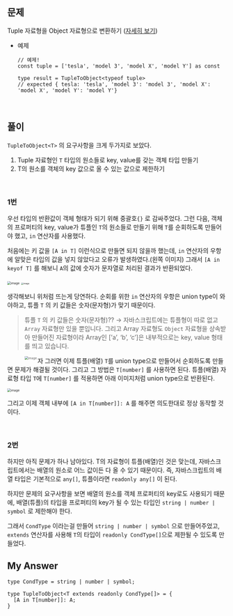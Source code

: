 ## 문제

Tuple 자료형을 Object 자료형으로 변환하기 ([자세히 보기](https://github.com/type-challenges/type-challenges/blob/main/questions/00011-easy-tuple-to-object/README.md))

- 예제

  ```tsx
  // 예제!
  const tuple = ['tesla', 'model 3', 'model X', 'model Y'] as const
  
  type result = TupleToObject<typeof tuple>
  // expected { tesla: 'tesla', 'model 3': 'model 3', 'model X': 'model X', 'model Y': 'model Y'}
  ```

<br>

## 풀이

`TupleToObject<T>` 의 요구사항을 크게 두가지로 보았다.

1. Tuple 자료형인 `T` 타입의 원소들로 key, value를 갖는 객체 타입 만들기
2. T의 원소를 객체의 key 값으로 올 수 있는 값으로 제한하기

<br>

### 1번

우선 타입의 반환값이 객체 형태가 되기 위해 중괄호`{}` 로 감싸주었다. 그런 다음, 객체의 프로퍼티의 key, value가 튜플인 `T`의 원소들로 만들기 위해 `T`를 순회하도록 만들어야 했고, `in` 연산자를 사용했다.

처음에는 키 값을 `[A in T]` 이런식으로 만들면 되지 않을까 했는데, `in` 연산자의 우항에 알맞은 타입의 값을 넣지 않았다고 오류가 발생하였다.(왼쪽 이미지) 그래서 `[A in keyof T]` 를 해보니 `A`의 값에 숫자가 문자열로 처리된 결과가 반환되었다.

<img src="https://user-images.githubusercontent.com/70627979/199896094-21733a46-1461-4de1-9dfc-37711ebe9f32.png" alt="image" style="zoom:50%;"/>

<img src="https://user-images.githubusercontent.com/70627979/199896167-dd1f1396-1e93-49c0-a071-14deca43b05e.png" alt="image" style="zoom:33%;" />

생각해보니 위처럼 뜨는게 당연하다. 순회를 위한 `in` 연산자의 우항은 union type이 와야하고, 튜플 `T` 의 키 값들은 숫자(문자형)가 맞기 때문이다.

> 튜플 `T` 의 키 값들은 숫자(문자형)?? → 자바스크립트에는 튜플형이 따로 없고 `Array` 자료형만 있을 뿐입니다. 그리고 Array 자료형도 `Object` 자료형을 상속받아 만들어진 자료형이라 Array인 [’a’, ‘b’, ‘c’]은 내부적으로는 key, value 형태를 띄고 있습니다.
>
> <img src="https://user-images.githubusercontent.com/70627979/199896175-6e2f95c0-769c-4f93-9d2b-bec54f807d49.png" alt="image" style="zoom:50%;" align="left"/>

자 그러면 이제 튜플(배열) `T`를 union type으로 만들어서 순회하도록 만들면 문제가 해결될 것이다. 그리고 그 방법은 `T[number]` 를 사용하면 된다. 튜플(배열) 자료형 타입 `T`에 `T[number]` 를 적용하면 아래 이미지처럼 union type으로 반환된다.

<img src="https://user-images.githubusercontent.com/70627979/199896453-b2851e12-1075-4bda-b94e-87193e8901e0.png" alt="image" style="zoom:50%;" />

그리고 이제 객체 내부에 `[A in T[number]]: A` 를 해주면 의도한대로 정상 동작할 것이다.

<br>

### 2번

하지만 아직 문제가 하나 남아있다. T의 자료형이 튜플(배열)인 것은 맞는데, 자바스크립트에서는 배열의 원소로 어느 값이든 다 올 수 있기 때문이다. 즉, 자바스크립트의 배열 타입은 기본적으로 `any[]`, 튜플이라면 `readonly any[]` 이 된다.

하지만 문제의 요구사항을 보면 배열의 원소를 객체 프로퍼티의 key로도 사용되기 때문에, 배열(튜플)의 타입을 프로퍼티의 key가 될 수 있는 타입인 `string | number | symbol` 로 제한해야 한다.

그래서 `CondType` 이라는걸 만들어 `string | number | symbol` 으로 만들어주었고, `extends` 연산자를 사용해 `T`의 타입이 `readonly CondType[]`으로 제한될 수 있도록 만들었다.



## My Answer

```tsx
type CondType = string | number | symbol;

type TupleToObject<T extends readonly CondType[]> = {
  [A in T[number]]: A;
}
```

